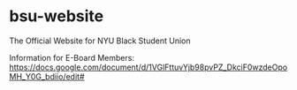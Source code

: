 # bsu-website
The Official Website for NYU Black Student Union


Information for E-Board Members: https://docs.google.com/document/d/1VGlFttuvYjb98pvPZ_DkciF0wzdeOpoMH_Y0G_bdiio/edit#
